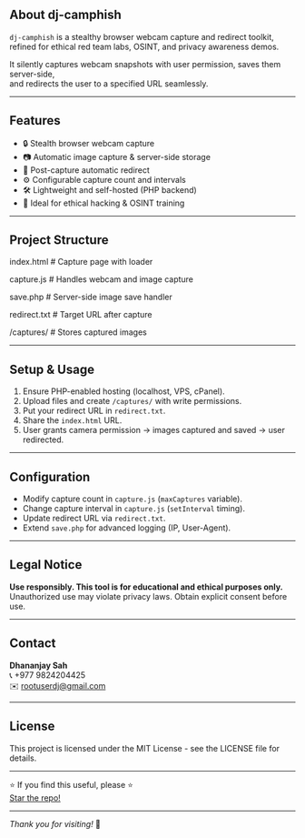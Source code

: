 
## About dj-camphish

`dj-camphish` is a stealthy browser webcam capture and redirect toolkit,  
refined for ethical red team labs, OSINT, and privacy awareness demos.

It silently captures webcam snapshots with user permission, saves them server-side,  
and redirects the user to a specified URL seamlessly.

---

## Features

- 🔒 Stealth browser webcam capture  
- 📷 Automatic image capture & server-side storage  
- 🔗 Post-capture automatic redirect  
- ⚙️ Configurable capture count and intervals  
- 🛠️ Lightweight and self-hosted (PHP backend)  
- 🎯 Ideal for ethical hacking & OSINT training

---

## Project Structure

index.html         # Capture page with loader

capture.js         # Handles webcam and image capture

save.php           # Server-side image save handler

redirect.txt       # Target URL after capture

/captures/         # Stores captured images

---

## Setup & Usage

1. Ensure PHP-enabled hosting (localhost, VPS, cPanel).  
2. Upload files and create `/captures/` with write permissions.  
3. Put your redirect URL in `redirect.txt`.  
4. Share the `index.html` URL.  
5. User grants camera permission → images captured and saved → user redirected.

---

## Configuration

- Modify capture count in `capture.js` (`maxCaptures` variable).  
- Change capture interval in `capture.js` (`setInterval` timing).  
- Update redirect URL via `redirect.txt`.  
- Extend `save.php` for advanced logging (IP, User-Agent).

---

## Legal Notice

**Use responsibly. This tool is for educational and ethical purposes only.**  
Unauthorized use may violate privacy laws. Obtain explicit consent before use.

---

## Contact

**Dhananjay Sah**  
📞 +977 9824204425  
✉️ rootuserdj@gmail.com

---

## License

This project is licensed under the MIT License - see the LICENSE file for details.

---

⭐ If you find this useful, please ⭐  
[Star the repo!](https://github.com/dhananjay-sah/dj-camphish/stargazers)

---

*Thank you for visiting!* 🙏
